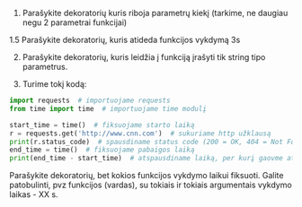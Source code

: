 1. Parašykite dekoratorių kuris riboja parametrų kiekį 
(tarkime, ne daugiau negu 2 parametrai funkcijai)

1.5 Parašykite dekoratorių, kuris atideda funkcijos vykdymą 3s

2. Parašykite dekoratorių, kuris leidžia į funkciją įrašyti tik string tipo parametrus.

3. Turime tokį kodą:
```python
import requests  # importuojame requests
from time import time  # importuojame time modulį

start_time = time()  # fiksuojame starto laiką
r = requests.get('http://www.cnn.com')  # sukuriame http užklausą
print(r.status_code)  # spausdiname status code (200 = OK, 404 = Not Found, ir t.t. galima pasiguglinti http status codes)
end_time = time()  # fiksuojame pabaigos laiką
print(end_time - start_time)  # atspausdiname laiką, per kurį gaovme atsakymą
```

Parašykite dekoratorių, bet kokios funkcijos vykdymo laikui fiksuoti. Galite patobulinti,
pvz funkcijos (vardas), su tokiais ir tokiais argumentais vykdymo laikas - XX s. 